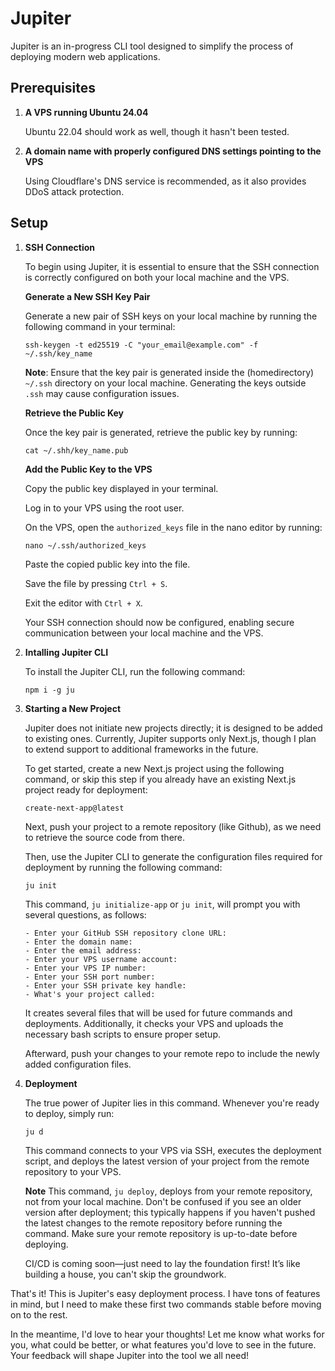 # Jupiter

Jupiter is an in-progress CLI tool designed to simplify the process of deploying modern web applications.

## Prerequisites

1. **A VPS running Ubuntu 24.04**

   Ubuntu 22.04 should work as well, though it hasn't been tested.

2. **A domain name with properly configured DNS settings pointing to the VPS**

   Using Cloudflare's DNS service is recommended, as it also provides DDoS attack protection.

## Setup

1. **SSH Connection**

   To begin using Jupiter, it is essential to ensure that the SSH connection is correctly configured on both your local machine and the VPS.

   **Generate a New SSH Key Pair**

   Generate a new pair of SSH keys on your local machine by running the following command in your terminal:

   ```
   ssh-keygen -t ed25519 -C "your_email@example.com" -f ~/.ssh/key_name
   ```

   **Note**: Ensure that the key pair is generated inside the (homedirectory) `~/.ssh` directory on your local machine. Generating the keys outside `.ssh` may cause configuration issues.

   **Retrieve the Public Key**

   Once the key pair is generated, retrieve the public key by running:

   ```
   cat ~/.shh/key_name.pub
   ```

   **Add the Public Key to the VPS**

   Copy the public key displayed in your terminal.

   Log in to your VPS using the root user.

   On the VPS, open the `authorized_keys` file in the nano editor by running:

   ```
   nano ~/.ssh/authorized_keys
   ```

   Paste the copied public key into the file.

   Save the file by pressing `Ctrl + S`.

   Exit the editor with `Ctrl + X`.

   Your SSH connection should now be configured, enabling secure communication between your local machine and the VPS.

2. **Intalling Jupiter CLI**

   To install the Jupiter CLI, run the following command:

   ```
   npm i -g ju
   ```

3. **Starting a New Project**

   Jupiter does not initiate new projects directly; it is designed to be added to existing ones. Currently, Jupiter supports only Next.js, though I plan to extend support to additional frameworks in the future.

   To get started, create a new Next.js project using the following command, or skip this step if you already have an existing Next.js project ready for deployment:

   ```
   create-next-app@latest
   ```

   Next, push your project to a remote repository (like Github), as we need to retrieve the source code from there.

   Then, use the Jupiter CLI to generate the configuration files required for deployment by running the following command:

   ```
   ju init
   ```

   This command, `ju initialize-app` or `ju init`, will prompt you with several questions, as follows:

   ```
   - Enter your GitHub SSH repository clone URL:
   - Enter the domain name:
   - Enter the email address:
   - Enter your VPS username account:
   - Enter your VPS IP number:
   - Enter your SSH port number:
   - Enter your SSH private key handle:
   - What's your project called:
   ```

   It creates several files that will be used for future commands and deployments. Additionally, it checks your VPS and uploads the necessary bash scripts to ensure proper setup.

   Afterward, push your changes to your remote repo to include the newly added configuration files.

4. **Deployment**

   The true power of Jupiter lies in this command. Whenever you're ready to deploy, simply run:

   ```
   ju d
   ```

   This command connects to your VPS via SSH, executes the deployment script, and deploys the latest version of your project from the remote repository to your VPS.

   **Note** This command, `ju deploy`, deploys from your remote repository, not from your local machine. Don't be confused if you see an older version after deployment; this typically happens if you haven't pushed the latest changes to the remote repository before running the command. Make sure your remote repository is up-to-date before deploying.

   CI/CD is coming soon—just need to lay the foundation first! It’s like building a house, you can't skip the groundwork.

That's it! This is Jupiter's easy deployment process. I have tons of features in mind, but I need to make these first two commands stable before moving on to the rest.

In the meantime, I'd love to hear your thoughts! Let me know what works for you, what could be better, or what features you'd love to see in the future. Your feedback will shape Jupiter into the tool we all need!
